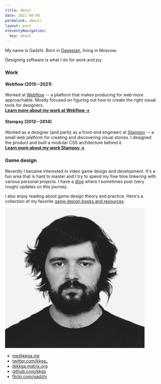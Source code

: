 ```yaml
---
title: About
date: 2021-08-08
permalink: about/
layout: post
eleventyNavigation:
  key: about
---
```


<div class="grid grid-cols-1 gap-8 md:grid-cols-6">

<div class="md:col-span-4">

<div class="text-lg">

My name is Gadzhi. Born in [Dagestan](https://wikipedia.org/wiki/Dagestan),
living in Moscow.

Designing software is what I do for work and joy.

</div>

### Work

#### Webflow (2015--2021)

Worked at [Webflow](https://webflow.com) -- a platform that makes producing for
web more approachable. Mostly focused on figuring out how to create the right
visual tools for designers.<br/>
**[Learn more about my work at Webflow ->](/webflow)**

#### Stampsy (2012--2014)

Worked as a designer (and partly as a front-end engineer) at
[Stampsy](https://stampsy.com) -- a small web platform for creating and
discovering visual stories. I designed the product and built a modular CSS
architecture behind it.<br/> **[Learn more about my work Stampsy ->](/stampsy)**

### Game design

Recently I became interested in video game design and development. It's a fun
area that is hard to master and I try to spend my free time tinkering with
various personal projects. I have a [dlog](/tags/dlog) where I sometimes post
(very rough) updates on this journey.

I also enjoy reading about game design theory and practice. Here's a collection
of my favorite [game design books and resources](/notes/gamedesign-resources).

</div>

<div class="md:col-span-2">

<img class="w-32 md:w-full" src="/img/about/face.jpg" />

<ul class="list-none">
  <li><a href="mailto:me@kkga.me">me@kkga.me</a></li>
  <li><a href="https://twitter.com/kkga_">twitter.com/kkga_</a></li>
  <li><a href="https://matrix.to/#/@kkga:matrix.org">@kkga:matrix.org</a></li>
  <li><a href="https://github.com/kkga">github.com/kkga</a></li>
  <li><a href="https://flickr.com/gadzhi">flickr.com/gadzhi</a></li>
</ul>

</div>

</div>

